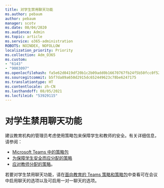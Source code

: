 ```yaml
---
title: 对学生禁用聊天功能
ms.author: pebaum
author: pebaum
manager: scotv
ms.date: 08/04/2020
ms.audience: Admin
ms.topic: article
ms.service: o365-administration
ROBOTS: NOINDEX, NOFOLLOW
localization_priority: Priority
ms.collection: Adm_O365
ms.custom:
- "6143"
- "9003097"
ms.openlocfilehash: fa5e62d0419df20b1c2b09add0b16670767fb24f5b50fcc0f5246fa48299f07b
ms.sourcegitcommit: b5f7da89a650d2915dc652449623c78be6247175
ms.translationtype: HT
ms.contentlocale: zh-CN
ms.lasthandoff: 08/05/2021
ms.locfileid: "53929115"
---
```

# <a name="disable-chat-for-students"></a>对学生禁用聊天功能

建议教育机构的管理员考虑使用策略包来保障学生和教师的安全。有关详细信息，请参阅：

- [Microsoft Teams 中的策略包](https://docs.microsoft.com/microsoftteams/policy-packages-edu#policy-packages-in-microsoft-teams)
- [为保障学生安全而应分配的策略](https://docs.microsoft.com/microsoftteams/policy-packages-edu#policies-that-should-be-assigned-for-student-safety)
- [应对教师分配的策略](https://docs.microsoft.com/microsoftteams/policy-packages-edu#policies-that-should-be-assigned-for-educators)。 

若要对学生禁用聊天功能，请在[面向教育的 Teams 策略和策略包](https://docs.microsoft.com/microsoftteams/policy-packages-edu)中查看可在会议中启用聊天的选项以及可启用一对一聊天的选项。